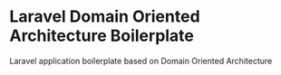 # Laravel Domain Oriented Architecture Boilerplate

Laravel application boilerplate based on Domain Oriented Architecture
